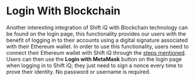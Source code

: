 # Login With Blockchain

Another interesting integration of Shift iQ with Blockchain technology can be found on the login page, this functionality provides our users with the benefit of logging in to their accounts using a digital signature associated with their Ethereum wallet. In order to use this functionality, users need to connect their  Ethereum wallet with Shift iQ through the [steps mentioned](https://e02.insite.com/portals/portal/records/blockchain/blockchain-wallet). Users can then use the **Login with MetaMask** button on the login page when logging in to Shift iQ; they just need to sign a nonce every time to prove their identity. No password or username is required.

